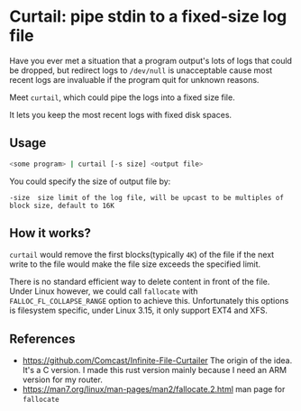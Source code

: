 # Curtail: pipe stdin to a fixed-size log file

Have you ever met a situation that a program output's lots of logs that could
be dropped, but redirect logs to `/dev/null` is unacceptable cause most recent
logs are invaluable if the program quit for unknown reasons.

Meet `curtail`, which could pipe the logs into a fixed size file.

It lets you keep the most recent logs with fixed disk spaces.

## Usage

```sh
<some program> | curtail [-s size] <output file>
```

You could specify the size of output file by:

```
-size  size limit of the log file, will be upcast to be multiples of block size, default to 16K
```

## How it works?

`curtail` would remove the first blocks(typically `4K`) of the file if the next
write to the file would make the file size exceeds the specified limit.

There is no standard efficient way to delete content in front of the file.
Under Linux however, we could call `fallocate` with `FALLOC_FL_COLLAPSE_RANGE`
option to achieve this. Unfortunately this options is filesystem specific,
under Linux 3.15, it only support EXT4 and XFS.

## References

- https://github.com/Comcast/Infinite-File-Curtailer The origin of the idea.
    It's a C version. I made this rust version mainly because I need an ARM
    version for my router.
- https://man7.org/linux/man-pages/man2/fallocate.2.html man page for
    `fallocate`
